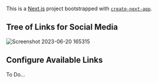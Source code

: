This is a [Next.js](https://nextjs.org/) project bootstrapped with [`create-next-app`](https://github.com/vercel/next.js/tree/canary/packages/create-next-app).

## Tree of Links for Social Media

![Screenshot 2023-06-20 165315](https://github.com/japeotter21/linkplant/assets/97000604/09d1f80f-81ff-4efe-8431-3acfc2f6887a)

## Configure Available Links

To Do...
